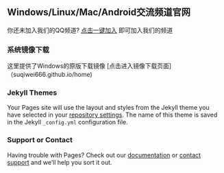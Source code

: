 ## Windows/Linux/Mac/Android交流频道官网

你还未加入我们的QQ频道? [点击一键加入](https://qun.qq.com/qqweb/qunpro/share?_wv=3&_wwv=128&appChannel=share&inviteCode=13C36X&businessType=9&from=246610&biz=ka
) 即可加入我们的频道


### 系统镜像下载

这里提供了Windows的原版下载镜像
[点击进入镜像下载页面]（suqiwei666.github.io/home)

### Jekyll Themes

Your Pages site will use the layout and styles from the Jekyll theme you have selected in your [repository settings](https://github.com/suqiwei666/suqiwei666.github.io/settings/pages). The name of this theme is saved in the Jekyll `_config.yml` configuration file.

### Support or Contact

Having trouble with Pages? Check out our [documentation](https://docs.github.com/categories/github-pages-basics/) or [contact support](https://support.github.com/contact) and we’ll help you sort it out.
